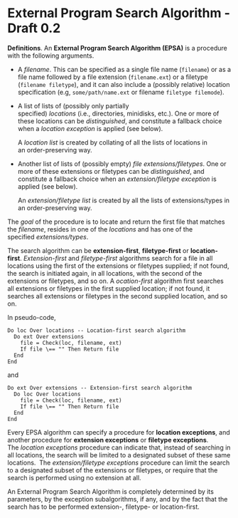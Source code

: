 # External Program Search Algorithm - Draft 0.2

**Definitions**. An **External Program Search Algorithm (EPSA)** is a procedure with the following arguments. 

* A _filename_. This can be specified as a single file name (```filename```) or as a file name followed by a file extension (```filename.ext```) or a filetype (```filename filetype```), and it can also include a (possibly relative) location specification (e.g, ```some/path/name.ext``` or filename ```filetype filemode```).
* A list of lists of (possibly only partially specified) _locations_ (i.e., directories, minidisks, etc.). One or more of these locations can be _distinguished_, and constitute a fallback choice when a _location exception_ is applied (see below).

  A _location list_ is created by collating of all the lists of locations in an order-preserving way.

* Another list of lists of (possibly empty) _file extensions/filetypes_. One or more of these extensions or filetypes can be _distinguished_, and constitute a fallback choice when an _extension/filetype exception_ is applied (see below).

  An _extension/filetype list_ is created by all the lists of extensions/types in an order-preserving way.
  
The _goal_ of the procedure is to locate and return the first file that matches the _filename_, resides in one of the _locations_ and has one of the specified _extensions/types_. 

The search algorithm can be **extension-first**, **filetype-first** or **location-first**. _Extension-first_ and _filetype-first_ algorithms 
search for a file in all locations using the first of the extensions or filetypes supplied; if not found, the search is initiated again, in all locations, 
with the second of the extensions or filetypes, and so on. A _ocation-first_ algorithm first searches all extensions or filetypes in the first supplied location; 
if not found, it searches all extensions or filetypes in the second supplied location, and so on.

In pseudo-code,

    Do loc Over locations -- Location-first search algorithm
      Do ext Over extensions     
        file = Check(loc, filename, ext)     
        If file \== "" Then Return file  
      End
    End
    
and 

    Do ext Over extensions -- Extension-first search algorithm  
      Do loc Over locations     
        file = Check(loc, filename, ext)     
        If file \== "" Then Return file  
      End
    End
    
Every EPSA algorithm can specify a procedure for **location exceptions**, and another procedure for **extension exceptions** or **filetype exceptions**. 
The _location exceptions_ procedure can indicate that, instead of searching in all locations, the search will be limited to a designated subset of these same locations. 
The _extension/filetype exceptions_ procedure can limit the search to a designated subset of the extensions or filetypes, 
or require that the search is performed using no extension at all.

An External Program Search Algorithm is completely determined by its parameters, by the exception subalgorithms, 
if any, and by the fact that the search has to be performed extension-, filetype- or location-first.
